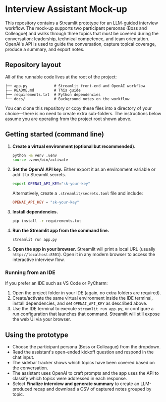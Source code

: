 # Interview Assistant Mock-up

This repository contains a Streamlit prototype for an LLM-guided interview workflow. The mock-up supports two participant personas (Boss and Colleague) and walks through three topics that must be covered during the conversation: leadership, technical competence, and team orientation. OpenAI's API is used to guide the conversation, capture topical coverage, produce a summary, and export notes.

## Repository layout

All of the runnable code lives at the root of the project:

```
├── app.py            # Streamlit front-end and OpenAI workflow
├── README.md         # This guide
├── requirements.txt  # Python dependencies
└── docs/             # Background notes on the workflow
```

You can clone this repository or copy these files into a directory of your choice—there
is no need to create extra sub-folders. The instructions below assume you are operating
from the project root shown above.

## Getting started (command line)

1. **Create a virtual environment (optional but recommended).**
   ```bash
   python -m venv .venv
   source .venv/bin/activate
   ```

2. **Set the OpenAI API key.** Either export it as an environment variable or add it to Streamlit secrets.
   ```bash
   export OPENAI_API_KEY="sk-your-key"
   ```

   Alternatively, create a `.streamlit/secrets.toml` file and include:
   ```toml
   OPENAI_API_KEY = "sk-your-key"
   ```

3. **Install dependencies.**
   ```bash
   pip install -r requirements.txt
   ```

4. **Run the Streamlit app from the command line.**
   ```bash
   streamlit run app.py
   ```

5. **Open the app in your browser.**
   Streamlit will print a local URL (usually `http://localhost:8501`). Open it in any modern browser to access the interactive interview flow.

### Running from an IDE

If you prefer an IDE such as VS Code or PyCharm:

1. Open the project folder in your IDE (again, no extra folders are required).
2. Create/activate the same virtual environment inside the IDE terminal, install dependencies, and set `OPENAI_API_KEY` as described above.
3. Use the IDE terminal to execute `streamlit run app.py`, or configure a run configuration that launches that command. Streamlit will still expose the web UI via your browser.

## Using the prototype

- Choose the participant persona (Boss or Colleague) from the dropdown.
- Read the assistant's open-ended kickoff question and respond in the chat input.
- The sidebar tracker shows which topics have been covered based on the conversation.
- The assistant uses OpenAI to craft prompts and the app uses the API to classify which topics were addressed in each response.
- Select **Finalize interview and generate summary** to create an LLM-produced recap and download a CSV of captured notes grouped by topic.
